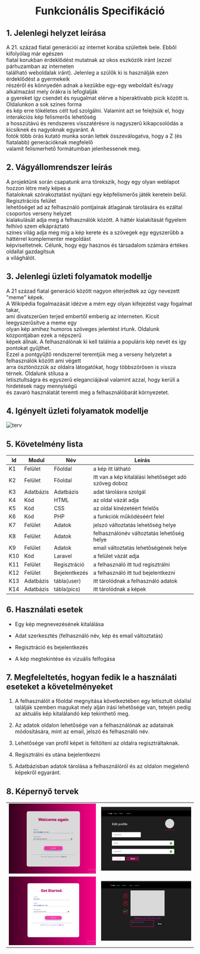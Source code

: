 <h1 align="center", font color="red">
Funkcionális Specifikáció
</h1>

## 1. Jelenlegi helyzet leírása
A 21. század fiatal generációi az internet korába születtek bele. Ebből kifolyólag már egészen      
fiatal korukban érdeklődést mutatnak az okos eszközök iránt (ezzel párhuzamban az interneten      
található weboldalak iránt). Jelenleg a szülők ki is használják ezen érdeklődést a gyermekeik     
részéről és könnyedén adnak a kezükbe egy-egy weboldalt és/vagy alkalmazást mely órákra is lefoglalják     
a gyereket így csendet és nyugalmat elérve a hiperaktívabb picik között is. Oldalunkon a sok színes forma      
és kép erre tökéletes célt tud szolgálni. Valamint azt se felejtsük el, hogy interakciós kép felismerős lehetőség       
a hosszútávú és rendszeres visszatérésre is nagyszerű kikapcsolódás a kicsiknek és nagyoknak egyaránt. A       
fotók több órás kutató munka során lettek összeválogatva, hogy a Z (és fiatalabb) generációknak megfelelő      
valamit felismerhető formátumban jelenhessenek meg.

## 2. Vágyállomrendszer leírás
A projektünk során csapatunk arra törekszik, hogy egy olyan weblapot hozzon létre mely képes a     
fiataloknak szórakoztatást nyújtani egy képfelismerős játék  keretein belül. Regisztrációs felület       
lehetőséget ad az felhasználó pontjainak átlagának tárolására és ezáltal csoportos verseny helyzet       
kialakulását adja meg a felhasználók között. A háttér kialakítását figyelem felhívó szem elkápráztató      
színes világ adja meg míg a kép kerete és a szövegek egy egyszerűbb a háttérrel komplementer megoldást         
képviseltetnek. Célunk, hogy egy hasznos és társadalom számára értékes oldallal gazdagítsuk          
a világhálót.

## 3. Jelenlegi üzleti folyamatok modellje
A 21 század fiatal generáció között nagyon elterjedtek az úgy nevezett "meme" képek.       
A Wikipédia fogalmazását idézve a mém egy olyan kifejezést vagy fogalmat takar,      
ami divatszerűen terjed embertől emberig az interneten. Kicsit leegyszerűsítve a meme egy          
olyan kép amihez humoros szöveges jelentést írtunk. Oldalunk központjában ezek a népszerű       
képek állnak. A felhasználónak ki kell találnia a populáris kép nevét és így pontokat gyűjthet.        
Ezzel a pontgyűjtő rendszerrel teremtjük meg a verseny helyzetet a felhasználók között ami végett        
arra ösztönözzük az oldalra látogatókat, hogy többszörösen is vissza térnek. Oldalunk stílusa a          
letisztultságra és egyszerű eleganciájával valamint azzal, hogy kerüli a hirdetések nagy mennyiségű          
és zavaró használatát teremti meg a felhasználóbarát környezetet.
      
## 4. Igényelt üzleti folyamatok modellje
![terv](https://github.com/rokobata510/space2-A-nagy-projeckt/blob/main/k%C3%A9pek/terv.png)

## 5. Követelmény lista
| __Id__ | Modul | Név | Leírás |
|---|---|---|---|
| K1 | Felület | Főoldal | a kép itt látható |
| K2 | Felület | Főoldal | itt van a kép kitalálási lehetőséget adó szöveg doboz |
| K3 | Adatbázis | Adatbázis | adat tárolásra szolgál | 
| K4 | Kód  | HTML | az oldal vázát adja |
| K5 | Kód  | CSS | az oldal kinézetéért felelős |
| K6 | Kód  | PHP | a funkciók működéséért felel |
| K7 | Felület | Adatok | jelszó változtatás lehetőség helye |
| K8 | Felület | Adatok | felhasználónév változtatás lehetőség helye |
| K9 | Felület | Adatok | email változtatás lehetőségének helye |
| K10 | Kód | Laravel | a felület vázát adja |
| K11 | Felület | Regisztráció| a felhasználó itt tud regisztrálni |
| K12 | Felület | Bejelentkezés | a felhasználó itt tud bejelentkezni |
| K13 | Adatbázis | tábla(user) | itt tárolódnak a felhasználó adatok |
| K14 | Adatbázis |  tábla(pics) | itt tárolódnak a képek |

## 6. Használati esetek
- Egy kép megnevezésének kitalálása

- Adat szerkesztés (felhasználó név, kép és email változtatás)

- Regisztráció és bejelentkezés

- A kép megtekintése és vizuális felfogása

## 7. Megfeleltetés, hogyan fedik le a használati eseteket a követelményeket
1. A felhasználót a főoldal megnyitása következtében egy letisztult oldallal találják szemben magukat mely alján írási lehetősége van, tetején pedig az aktuális kép kitalálandó kép tekinthető meg.

2. Az adatok oldalon lehetősége van a felhasználónak az adatainak módosítására, mint az email, jelszó és felhasználó név.

3. Lehetősége van profil képet is feltölteni az oldalra regisztráltaknak.

4. Regisztrálni és utána bejelentkezni

5. Adatbázisban adatok tárolása a felhasználóról és az oldalon megjelenő képekről egyaránt.


## 8. Képernyő tervek
|  |  |
|---|---|
| ![kül2](https://github.com/rokobata510/space2-A-nagy-projeckt/blob/main/k%C3%A9pek/k%C3%BCl2.png) | ![kül5](https://github.com/rokobata510/space2-A-nagy-projeckt/blob/main/k%C3%A9pek/k%C3%BCl5.png) |
| ![kül3](https://github.com/rokobata510/space2-A-nagy-projeckt/blob/main/k%C3%A9pek/k%C3%BCl3.png) | ![kül4](https://github.com/rokobata510/space2-A-nagy-projeckt/blob/main/k%C3%A9pek/k%C3%BCl4.png) | 










